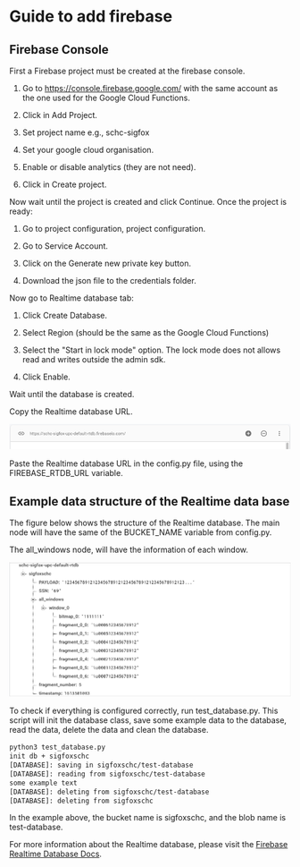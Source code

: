 # Guide to add firebase

## Firebase Console

First a Firebase project must be created at the firebase console.

1. Go to https://console.firebase.google.com/ with the same account as the one
used for the Google Cloud Functions.

2. Click in Add Project.

3. Set project name e.g., schc-sigfox

4. Set your google cloud organisation. 

5. Enable or disable analytics (they are not need).

6. Click in Create project.

Now wait until the project is created and click Continue. Once the project is ready:

1. Go to project configuration, project configuration.

2. Go to Service Account.

3. Click on the Generate new private key button.

4. Download the json file to the credentials folder. 

Now go to Realtime database tab:
 
1. Click Create Database.

2. Select Region (should be the same as the Google Cloud Functions)

2. Select the "Start in lock mode" option. 
The lock mode does not allows read and writes outside the admin sdk.

3. Click Enable.

Wait until the database is created. 

Copy the Realtime database URL.

![firebase-RTDB-url](../images/firebase-RTDB-url.png)
 
Paste the Realtime database URL in the config.py file, using the FIREBASE_RTDB_URL variable.

## Example data structure of the Realtime data base

The figure below shows the structure of the Realtime database. 
The main node will have the same of the BUCKET_NAME variable from config.py.

The all_windows node, will have the information of each window.

![firebase-RTDB-structure](../images/firebase-RTDB-structure.png)

To check if everything is configured correctly, run test_database.py.
This script will init the database class, save some example data to the database,
read the data, delete the data and clean the database.

```text
python3 test_database.py
init db + sigfoxschc
[DATABASE]: saving in sigfoxschc/test-database
[DATABASE]: reading from sigfoxschc/test-database
some example text
[DATABASE]: deleting from sigfoxschc/test-database
[DATABASE]: deleting from sigfoxschc
```
In the example above, the bucket name is sigfoxschc, and the blob name is test-database.

For more information about the Realtime database, please visit the [Firebase Realtime Database Docs](https://firebase.google.com/docs/database/admin/start).




